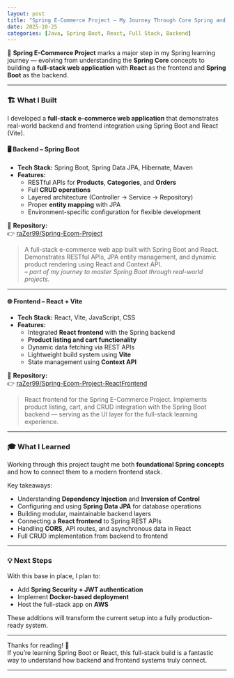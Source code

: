 ```yaml
---
layout: post
title: "Spring E-Commerce Project – My Journey Through Core Spring and React Integration"
date: 2025-10-25
categories: [Java, Spring Boot, React, Full Stack, Backend]
---
```


🚀 **Spring E-Commerce Project** marks a major step in my Spring learning journey — evolving from understanding the **Spring Core** concepts to building a **full-stack web application** with **React** as the frontend and **Spring Boot** as the backend.

---

### 🏗️ What I Built

I developed a **full-stack e-commerce web application** that demonstrates real-world backend and frontend integration using Spring Boot and React (Vite).

#### 🖥️ Backend – Spring Boot
- **Tech Stack:** Spring Boot, Spring Data JPA, Hibernate, Maven  
- **Features:**
  - RESTful APIs for **Products**, **Categories**, and **Orders**
  - Full **CRUD operations**
  - Layered architecture (Controller → Service → Repository)
  - Proper **entity mapping** with JPA
  - Environment-specific configuration for flexible development

📂 **Repository:**  
👉 [raZer99/Spring-Ecom-Project](https://github.com/raZer99/Spring-Ecom-Project)  

> A full-stack e-commerce web app built with Spring Boot and React. Demonstrates RESTful APIs, JPA entity management, and dynamic product rendering using React and Context API.  
> *– part of my journey to master Spring Boot through real-world projects.*

---

#### 🌐 Frontend – React + Vite
- **Tech Stack:** React, Vite, JavaScript, CSS  
- **Features:**
  - Integrated **React frontend** with the Spring backend
  - **Product listing and cart functionality**
  - Dynamic data fetching via REST APIs
  - Lightweight build system using **Vite**
  - State management using **Context API**

📂 **Repository:**  
👉 [raZer99/Spring-Ecom-Project-ReactFrontend](https://github.com/raZer99/Spring-Ecom-Project-ReactFrontend)  

> React frontend for the Spring E-Commerce Project. Implements product listing, cart, and CRUD integration with the Spring Boot backend — serving as the UI layer for the full-stack learning experience.

---

### 🎓 What I Learned

Working through this project taught me both **foundational Spring concepts** and how to connect them to a modern frontend stack.

Key takeaways:
- Understanding **Dependency Injection** and **Inversion of Control**
- Configuring and using **Spring Data JPA** for database operations
- Building modular, maintainable backend layers
- Connecting a **React frontend** to Spring REST APIs
- Handling **CORS**, API routes, and asynchronous data in React
- Full CRUD implementation from backend to frontend

---

### 💡 Next Steps

With this base in place, I plan to:
- Add **Spring Security + JWT authentication**
- Implement **Docker-based deployment**
- Host the full-stack app on **AWS**

These additions will transform the current setup into a fully production-ready system.

---

Thanks for reading! 🌱  
If you’re learning Spring Boot or React, this full-stack build is a fantastic way to understand how backend and frontend systems truly connect.  

---
